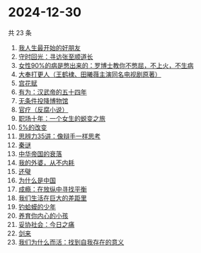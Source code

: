 # 2024-12-30

共 23 条

<!-- BEGIN WEREAD -->
<!-- 最后更新时间 2024-12-30 17:16:01 +0800 -->
1. [我人生最开始的好朋友](https://weread.qq.com/web/bookDetail/d5432980813ab96fbg0196e0)
1. [守时回光：寻访张至顺道长](https://weread.qq.com/web/bookDetail/18b324a0813ab9818g0186df)
1. [女性90%的病是憋出来的：罗博士教你不憋屈，不上火，不生病](https://weread.qq.com/web/bookDetail/c0632aa07203c294c069e84)
1. [大奉打更人（王鹤棣、田曦薇主演同名电视剧原著）](https://weread.qq.com/web/bookDetail/72432c2071c4a37d72460a5)
1. [宫花赋](https://weread.qq.com/web/bookDetail/2d932800813ab97d4g0169ab)
1. [有为：汉武帝的五十四年](https://weread.qq.com/web/bookDetail/dba32c60813ab9884g015826)
1. [无条件投降博物馆](https://weread.qq.com/web/bookDetail/e0c32c90813ab9859g012683)
1. [官疗（反腐小说）](https://weread.qq.com/web/bookDetail/34a32890813ab96b0g016c03)
1. [职场十年：一个女生的蜕变之旅](https://weread.qq.com/web/bookDetail/327325b0813ab9717g014fa0)
1. [5%的改变](https://weread.qq.com/web/bookDetail/39e32100813ab7120g01631e)
1. [思辨力35讲：像辩手一样思考](https://weread.qq.com/web/bookDetail/cf132e10813ab92e9g018088)
1. [秦谜](https://weread.qq.com/web/bookDetail/67732020813ab986dg011fd2)
1. [中华帝国的衰落](https://weread.qq.com/web/bookDetail/0c8325e05d1f110c8edf190)
1. [我的外婆，从不内耗](https://weread.qq.com/web/bookDetail/1b732f30813ab8b37g0121a2)
1. [还璧](https://weread.qq.com/web/bookDetail/122320b0813ab978ag018f64)
1. [为什么是中国](https://weread.qq.com/web/bookDetail/f3232fe07239b3b7f32034a)
1. [成瘾：在放纵中寻找平衡](https://weread.qq.com/web/bookDetail/9e8321b0813ab7bf1g013230)
1. [我们生活在巨大的差距里](https://weread.qq.com/web/bookDetail/286329405b40f728668c477)
1. [钓蛤蟆的少年](https://weread.qq.com/web/bookDetail/79a329a0813ab97e3g01273b)
1. [养育你内心的小孩](https://weread.qq.com/web/bookDetail/97b32250728dd5ce97bf340)
1. [妥协社会：今日之痛](https://weread.qq.com/web/bookDetail/58432770813ab774eg01379b)
1. [剑来](https://weread.qq.com/web/bookDetail/8e5326b07153adcf8e53d42)
1. [我们为什么而活：找到自我存在的意义](https://weread.qq.com/web/bookDetail/39d32a40813ab9707g015a02)
<!-- END WEREAD -->